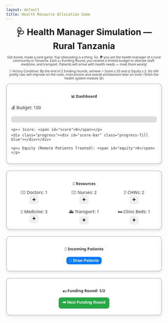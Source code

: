 ```yaml
---
layout: default
title: Health Resource Allocation Game
---
```


<h1 style="text-align:center; font-size:2em; margin:0.5em 0;">🩺 Health Manager Simulation — Rural Tanzania</h1>

<div id="health-game">

  <!-- Small Intro -->
  <div class="intro-small">
    <p>
      Got bored, made a card game. Yup vibecoding is a thing.
      So, 🌍 you are the health manager of a rural community in Tanzania. Each 💵 Funding Round, you receive a limited budget to allocate staff, medicine, and transport. Patients will arrive with health needs — treat them wisely!
    </p>
    <p>
      🎯 Victory Condition: By the end of 2 funding rounds, achieve ⭐ Score ≥ 20 and ⚖️ Equity ≥ 2. 
      (its still pretty raw. will improve on the rules, instructuion and overall  architecture later on once i finish the health system module 😜)
    </p>
  </div>

  <!-- Dashboard -->
  <div class="card">
    <h2>📊 Dashboard</h2>
    <p>💰 Budget: <span id="budget">100</span></p>
    <div class="progress"><div id="budget-bar" class="progress-fill green"></div></div>

    <p>⭐ Score: <span id="score">0</span></p>
    <div class="progress"><div id="score-bar" class="progress-fill blue"></div></div>

    <p>⚖️ Equity (Remote Patients Treated): <span id="equity">0</span></p>
  </div>

  <!-- Resources -->
  <div class="card">
    <h2>🏥 Resources</h2>
    <div class="grid">
      <div>👨‍⚕️ Doctors: <span id="doctors">1</span><br><button onclick="addResource('doctor')">➕</button></div>
      <div>👩‍⚕️ Nurses: <span id="nurses">2</span><br><button onclick="addResource('nurse')">➕</button></div>
      <div>🏡 CHWs: <span id="chws">2</span><br><button onclick="addResource('chw')">➕</button></div>
      <div>💊 Medicine: <span id="medicine">3</span><br><button onclick="addResource('medicine')">➕</button></div>
      <div>🚑 Transport: <span id="transport">1</span><br><button onclick="addResource('transport')">➕</button></div>
      <div>🛏️ Clinic Beds: <span id="beds">1</span><br><button onclick="addResource('beds')">➕</button></div>
    </div>
  </div>

  <!-- Patients -->
  <div class="card">
    <h2>🧍 Incoming Patients</h2>
    <div id="patients-list" class="flex center"></div>
    <button class="action-btn" onclick="drawPatients()">🎲 Draw Patients</button>
  </div>

  <!-- Funding Rounds -->
  <div class="card">
    <h3>💵 Funding Round: <span id="round">1</span>/2</h3>
    <button class="next-btn" onclick="nextRound()">➡️ Next Funding Round</button>
  </div>

  <!-- Results -->
  <div id="results" class="card hidden"></div>

</div>

<!-- Styles -->
<style>
#health-game { max-width: 900px; margin: auto; font-family: "Segoe UI", Arial, sans-serif; color: #333; }
#health-game h2, #health-game h3 { font-family: "Segoe UI Emoji", "Segoe UI", sans-serif; text-align: center; font-size: 0.9em; }
.intro-small { font-size: 0.75em; line-height: 1.1em; text-align: center; margin-bottom: 1em; }
#health-game .card { border: 2px solid #ccc; border-radius: 12px; padding: 1em; margin-bottom: 1.5em; background: white; box-shadow: 0 4px 8px rgba(0,0,0,0.1); }
#health-game .flex { display: flex; flex-wrap: wrap; gap: 0.8em; }
#health-game .center { justify-content: center; }
#health-game button { border: none; border-radius: 8px; padding: 0.4em 0.7em; cursor: pointer; font-size: 1em; transition: 0.2s ease-in-out; }
#health-game button:hover { transform: scale(1.1); }
#health-game .action-btn, #health-game .next-btn { display: block; margin: 0.5em auto; text-align: center; }
#health-game .action-btn { background: #007bff; color: white; font-weight: bold; font-size: 0.9em; }
#health-game .action-btn:hover { background: #0056b3; }
#health-game .next-btn { background: #28a745; color: white; font-weight: bold; font-size: 0.9em; padding: 0.6em 1em; }
#health-game .next-btn:hover { background: #1e7e34; }
#health-game .patient-card { border: 2px solid #aaa; border-radius: 10px; padding: 0.7em; width: 100%; max-width: 220px; font-size: 0.9em; box-shadow: 0 3px 6px rgba(0,0,0,0.1); }
#health-game .patient-card.remote { background: #cce5ff; }
#health-game .patient-card.local { background: #e2f0d9; }
#health-game .patient-card button { margin-top: 0.5em; width: 100%; border-radius: 6px; background: #17a2b8; color: white; font-weight: bold; }
#health-game .patient-card button:hover { background: #117a8b; }
#health-game .progress { background: #ddd; border-radius: 8px; height: 20px; width: 100%; margin-bottom: 1em; overflow: hidden; }
#health-game .progress-fill { height: 100%; width: 0%; color: white; text-align: center; font-size: 0.8em; line-height: 20px; transition: width 0.4s ease-in-out; }
#health-game .green { background: #28a745; }
#health-game .blue { background: #007bff; }
#health-game .grid { display: grid; grid-template-columns: repeat(3, 1fr); gap: 1em; text-align: center; }
#health-game .hidden { display: none; }
@media (max-width: 600px) { #health-game .grid { grid-template-columns: repeat(2, 1fr); } #health-game .flex { flex-direction: column; align-items: center; } }
</style>

<!-- Script -->
<script>
let resources = { budget: 100, doctor: 1, nurse: 2, chw: 2, medicine: 3, transport: 1, beds:1 };
let score = 0, equity = 0, round = 1;
const maxRounds = 2;
let currentPatients = [];
let eventTriggered = false;

const patients = [
  { name:"👶 Child with Malaria", requires:{nurse:1, medicine:2}, points:8, remote:true },
  { name:"🤰 Pregnant Woman", requires:{doctor:1, medicine:1, beds:1}, points:10, remote:false },
  { name:"👨 Adult with Hypertension", requires:{nurse:2}, points:6, remote:false },
  { name:"🍚 Malnourished Child", requires:{chw:2}, points:7, remote:true },
  { name:"🧓 Elder with Diabetes", requires:{doctor:1}, points:9, remote:false }
];

const events = [
  { event:"🦟 Malaria Outbreak → +1 extra patient", effect:{extra_patients:1} },
  { event:"💉 Stock Delay → Lose 1 medicine", effect:{lose_medicine:1} },
  { event:"🌦️ Heavy Rains → Transport reduced by 1", effect:{lose_transport:1} }
];

function updateUI(){
  document.getElementById("budget").innerText = resources.budget;
  document.getElementById("doctors").innerText = resources.doctor;
  document.getElementById("nurses").innerText = resources.nurse;
  document.getElementById("chws").innerText = resources.chw;
  document.getElementById("medicine").innerText = resources.medicine;
  document.getElementById("transport").innerText = resources.transport;
  document.getElementById("beds").innerText = resources.beds;
  document.getElementById("score").innerText = score;
  document.getElementById("equity").innerText = equity;
  document.getElementById("round").innerText = round;
  document.getElementById("budget-bar").style.width = Math.min(resources.budget,100) + "%";
  document.getElementById("budget-bar").innerText = resources.budget;
  document.getElementById("score-bar").style.width = Math.min(score*5,100) + "%";
  document.getElementById("score-bar").innerText = score;
}

function addResource(type){
  const cost = 12;
  if(resources.budget >= cost){ 
    resources[type]++; 
    resources.budget -= cost; 
    updateUI(); 
  } else {
    alert("⚠️ Not enough budget to add this resource!");
  }
}

function drawPatients(){
  if(currentPatients.length >= 4) return; // silently enforce max 4 patients
  const newPatients = [];
  for(let i=0;i<2;i++){
    if(currentPatients.length + newPatients.length >= 4) break;
    newPatients.push(patients[Math.floor(Math.random()*patients.length)]);
  }
  currentPatients = newPatients.concat(currentPatients);
  renderPatients();
}

function renderPatients(){
  const list = document.getElementById("patients-list");
  list.innerHTML = "";
  currentPatients.forEach((p,i)=>{
    const card = document.createElement("div");
    card.className = "patient-card " + (p.remote ? "remote":"local");
    card.innerHTML = `<strong>${p.name}</strong><br>⭐ ${p.points} points <br>
      <button onclick='treatPatient(${i})'>✅ Treat</button>`;
    list.appendChild(card);
  });
}

function treatPatient(index){
  const patient = currentPatients[index];
  let canTreat = true;
  for(let key in patient.requires) {
    if(resources[key] < patient.requires[key]) canTreat=false;
  }
  if(canTreat){
    for(let key in patient.requires) resources[key]-=patient.requires[key];
    score+=patient.points;
    if(patient.remote) equity+=2;
    currentPatients.splice(index,1);
    renderPatients(); updateUI();
  } else {
    alert("⚠️ Not enough resources to treat this patient!");
  }
}

function maybeTriggerEvent(){
  if(eventTriggered || round !== 1) return;
  if(Math.random()<0.5){
    const evt = events[Math.floor(Math.random()*events.length)];
    alert(`⚡ Event: ${evt.event}`);
    if(evt.effect.lose_medicine) resources.medicine = Math.max(0, resources.medicine-1);
    if(evt.effect.extra_patients) drawPatients();
    if(evt.effect.lose_transport) resources.transport = Math.max(0, resources.transport-1);
    eventTriggered = true;
  }
}

function nextRound(){
  if(round<maxRounds){
    round++; resources.budget+=25;
    maybeTriggerEvent(); drawPatients(); updateUI();
  } else endGame();
}

function endGame(){
  document.getElementById("results").classList.remove("hidden");
  const msg = (score>=20 && equity>=2) ?
    `🏆 <strong>You Win!</strong><br>⭐ Score: ${score}<br>⚖️ Equity: ${equity}<br>💵 Funding Rounds Completed: ${round}` :
    `❌ <strong>Game Over</strong><br>⭐ Score: ${score}<br>⚖️ Equity: ${equity}<br>💵 Funding Rounds Completed: ${round}`;
  document.getElementById("results").innerHTML = msg;
}

updateUI();
</script>
